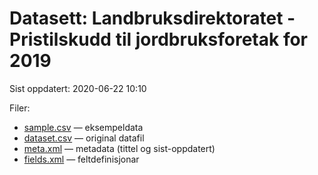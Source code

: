 # Datasett:     Landbruksdirektoratet - Pristilskudd til jordbruksforetak for 2019
 Sist oppdatert: 2020-06-22 10:10

 Filer:
 - [sample.csv](sample.csv) — eksempeldata
 - [dataset.csv](dataset.csv) — original datafil
 - [meta.xml](meta.xml) — metadata (tittel og sist-oppdatert)
 - [fields.xml](fields.xml) — feltdefinisjonar

